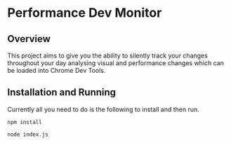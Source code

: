 # Performance Dev Monitor

## Overview

This project aims to give you the ability to silently track your changes
throughout your day analysing visual and performance changes which can
be loaded into Chrome Dev Tools.

## Installation and Running

Currently all you need to do is the following to install and then run.

`npm install`

`node index.js`